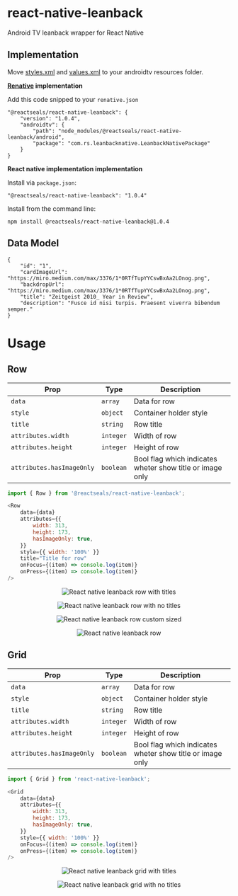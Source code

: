 # react-native-leanback
Android TV leanback wrapper for React Native

## Implementation

Move [styles.xml][link1] and [values.xml][link2] to your androidtv resources folder.

**[Renative][link3] implementation**

Add this code snipped to your `renative.json`

```
"@reactseals/react-native-leanback": {
    "version": "1.0.4",
    "androidtv": {
        "path": "node_modules/@reactseals/react-native-leanback/android",
        "package": "com.rs.leanbacknative.LeanbackNativePackage"
    }
}
```

**React native implementation implementation**

Install via `package.json`:

```
"@reactseals/react-native-leanback": "1.0.4"
```

Install from the command line:

```
npm install @reactseals/react-native-leanback@1.0.4
```

## Data Model

```
{
    "id": "1",
    "cardImageUrl": "https://miro.medium.com/max/3376/1*0RTfTupYYCswBxAa2LOnog.png",
    "backdropUrl": "https://miro.medium.com/max/3376/1*0RTfTupYYCswBxAa2LOnog.png",
    "title": "Zeitgeist 2010_ Year in Review",
    "description": "Fusce id nisi turpis. Praesent viverra bibendum semper."
}
```

# Usage

## Row

| Prop                        | Type        | Description                                               |
| --------------------------- | ----------- | --------------------------------------------------------- |
| ``data``                    | ``array``   | Data for row                                              |
| ``style``                   | ``object``  | Container holder style                                    |
| ``title``                   | ``string``  | Row title                                                 |
| ``attributes.width``        | ``integer`` | Width of row                                              |
| ``attributes.height``       | ``integer`` | Height of row                                             |
| ``attributes.hasImageOnly`` | ``boolean`` | Bool flag which indicates wheter show title or image only |

```javascript
import { Row } from '@reactseals/react-native-leanback';

<Row
    data={data}
    attributes={{
        width: 313,
        height: 173,
        hasImageOnly: true,
    }}
    style={{ width: '100%' }}
    title="Title for row"
    onFocus={(item) => console.log(item)}
    onPress={(item) => console.log(item)}
/>
```

<p align="center">
    <img src="./misc/img/row1.gif" alt="React native leanback row with titles" />
</p>
<p align="center">
    <img src="./misc/img/row2.gif" alt="React native leanback row with no titles" />
</p>
<p align="center">
    <img src="./misc/img/row3.gif" alt="React native leanback row custom sized" />
</p>
<p align="center">
    <img src="./misc/img/row4.gif" alt="React native leanback row" />
</p>

## Grid

| Prop                        | Type        | Description                                               |
| --------------------------- | ----------- | --------------------------------------------------------- |
| ``data``                    | ``array``   | Data for row                                              |
| ``style``                   | ``object``  | Container holder style                                    |
| ``title``                   | ``string``  | Row title                                                 |
| ``attributes.width``        | ``integer`` | Width of row                                              |
| ``attributes.height``       | ``integer`` | Height of row                                             |
| ``attributes.hasImageOnly`` | ``boolean`` | Bool flag which indicates wheter show title or image only |

```javascript
import { Grid } from 'react-native-leanback';

<Grid
    data={data}
    attributes={{
        width: 313,
        height: 173,
        hasImageOnly: true,
    }}
    style={{ width: '100%' }}
    onFocus={(item) => console.log(item)}
    onPress={(item) => console.log(item)}
/>
```

<p align="center">
    <img src="./misc/img/grid1.gif" alt="React native leanback grid with titles" />
</p>
<p align="center">
    <img src="./misc/img/grid2.gif" alt="React native leanback grid with no titles" />
</p>

[link1]: https://github.com/reactseals/react-native-leanback/blob/master/android/src/main/res/values/styles.xml
[link2]: https://github.com/reactseals/react-native-leanback/blob/master/android/src/main/res/values/values.xml
[link3]: https://github.com/pavjacko/renative
